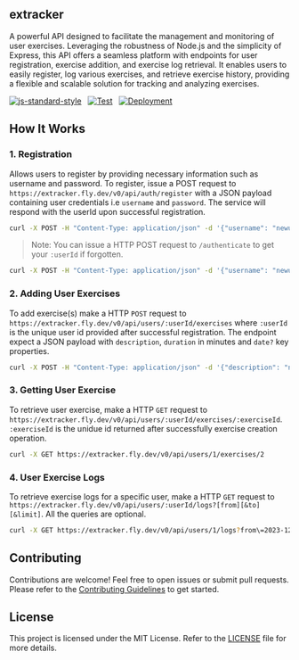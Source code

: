 ## extracker

A powerful API designed to facilitate the management and monitoring of user exercises. Leveraging the robustness of Node.js and the simplicity of Express, this API offers a seamless platform with endpoints for user registration, exercise addition, and exercise log retrieval. It enables users to easily register, log various exercises, and retrieve exercise history, providing a flexible and scalable solution for tracking and analyzing exercises.

[![js-standard-style](https://img.shields.io/badge/style-standard-brightgreen.svg?style=flat)](https://standardjs.com/) &nbsp;
[![Test](https://github.com/zhid0399123/extracker/actions/workflows/CI.yml/badge.svg)](https://github.com/zhid0399123/extracker/actions/workflows/CI.yml) &nbsp;
[![Deployment](https://github.com/zhid0399123/extracker/actions/workflows/fly.yml/badge.svg)](https://github.com/zhid0399123/extracker/actions/workflows/fly.yml) &nbsp;

## How It Works

### 1. Registration

Allows users to register by providing necessary information such as username and password. To register, issue a POST request to `https://extracker.fly.dev/v0/api/auth/register` with a JSON payload containing user credentials i.e `username` and `password`. The service will respond with the userId upon successful registration.

```bash
curl -X POST -H "Content-Type: application/json" -d '{"username": "newuser123", "password": "strongpassword"}' https://extracker.fly.dev/v0/api/auth/register
```

> Note: You can issue a HTTP POST request to `/authenticate` to get your `:userId` if forgotten.

```bash
curl -X POST -H "Content-Type: application/json" -d '{"username": "newuser123", "password": "strongpassword"}' https://extracker.fly.dev/v0/api/auth/authenticate
```

### 2. Adding User Exercises

To add exercise(s) make a HTTP `POST` request to `https://extracker.fly.dev/v0/api/users/:userId/exercises` where `:userId` is the unique user id provided after successful registration. The endpoint expect a JSON payload with `description`, `duration` in minutes and `date?` key properties.

```bash
curl -X POST -H "Content-Type: application/json" -d '{"description": "new exercise", "duration": "30"}' https://extracker.fly.dev/v0/api/users/1/exercises
```

### 3. Getting User Exercise

To retrieve user exercise, make a HTTP `GET` request to `https://extracker.fly.dev/v0/api/users/:userId/exercises/:exerciseId`. `:exerciseId` is the unidue id returned after successfully exercise creation operation.

```bash
curl -X GET https://extracker.fly.dev/v0/api/users/1/exercises/2
```

### 4. User Exercise Logs

To retrieve exercise logs for a specific user, make a HTTP `GET` request to `https://extracker.fly.dev/v0/api/users/:userId/logs?[from][&to][&limit]`. All the queries are optional.

```bash
curl -X GET https://extracker.fly.dev/v0/api/users/1/logs?from\=2023-12-01\&to\=2023-12-11\&limit\=4
```

## Contributing

Contributions are welcome! Feel free to open issues or submit pull requests. Please refer to the [Contributing Guidelines](CONTRIBUTING.md) to get started.

## License

This project is licensed under the MIT License. Refer to the [LICENSE](LICENSE) file for more details.
